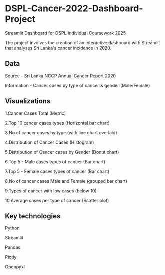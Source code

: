 # DSPL-Cancer-2022-Dashboard-Project
Streamlit Dashboard for DSPL Individual Coursework 2025

The project involves the creation of an interactive dashboard with Streamlit that analyses Sri Lanka's cancer incidence in 2020. 

## Data

Source - Sri Lanka NCCP Annual Cancer Report 2020

Information - Cancer cases by type of cancer & gender (Male/Female) 


## Visualizations 

1.Cancer Cases Total (Metric) 

2.Top 10 cancer cases types (Horizontal bar chart) 

3.No of cancer cases by type (with line chart overlaid) 

4.Distribution of Cancer Cases (Histogram) 

5.Distribution of Cancer cases by Gender (Donut chart) 

6.Top 5 - Male cases types of cancer (Bar chart) 

7.Top 5 - Female cases types of cancer (Bar chart) 

8.No of cancer cases Male and Female (grouped bar chart) 

9.Types of cancer with low cases (below 10) 

10.Average cases per type of cancer (Scatter plot) 


## Key technologies 

Python 

Streamlit 

Pandas 

Plotly 

Openpyxl

